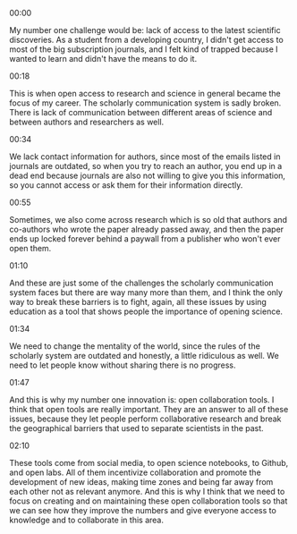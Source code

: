 00:00   

My number one challenge would be: lack of access to the latest scientific discoveries. As a student from a developing country, I didn't get access to most of the big subscription journals, and I felt kind of trapped because I wanted to learn and didn't have the means to do it.

00:18   

This is when open access to research and science in general became the focus of my career. The scholarly communication system is sadly broken. There is lack of communication between different areas of science and between authors and researchers as well.

00:34   

We lack contact information for authors, since most of the emails listed in journals are outdated, so when you try to reach an author, you end up in a dead end because journals are also not willing to give you this information, so you cannot access or ask them for their information directly.

00:55   

Sometimes, we also come across research which is so old that authors and co-authors who wrote the paper already passed away, and then the paper ends up locked forever behind a paywall from a publisher who won't ever open them. 

01:10   

And these are just some of the challenges the scholarly communication system faces but there are way many more than them, and I think the only way to break these barriers is to fight, again, all these issues by using education as a tool that shows people the importance of opening science.

01:34   

We need to change the mentality of the world, since the rules of the scholarly system are outdated and honestly, a little ridiculous as well. We need to let people know without sharing there is no progress.

01:47   

And this is why my number one innovation is: open collaboration tools. I think that open tools are really important. They are an answer to all of these issues, because they let people perform collaborative research and break the geographical barriers that used to separate scientists in the past. 

02:10 

These tools come from social media, to open science notebooks, to Github, and open labs. All of them incentivize collaboration and promote the development of new ideas, making time zones and being far away from each other not as relevant anymore. And this is why I think that we need to focus on creating and on maintaining these open collaboration tools so that we can see how they improve the numbers and give everyone access to knowledge and to collaborate in this area.
